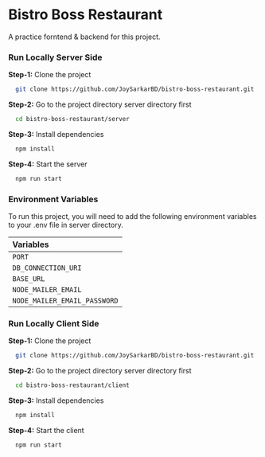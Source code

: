 
# Bistro Boss Restaurant

A practice forntend & backend for this project.


### Run Locally Server Side


**Step-1:** Clone the project

```bash
  git clone https://github.com/JoySarkarBD/bistro-boss-restaurant.git
```
**Step-2:**
Go to the project directory server directory first

```bash
  cd bistro-boss-restaurant/server
```
**Step-3:**
Install dependencies

```bash
  npm install
```
**Step-4:**
Start the server

```bash
  npm run start
```


### Environment Variables

To run this project, you will need to add the following environment variables to your .env file in server directory.


| Variables | 
| :-------- | 
| `PORT` | 
| `DB_CONNECTION_URI` | 
| `BASE_URL` | 
| `NODE_MAILER_EMAIL` | 
| `NODE_MAILER_EMAIL_PASSWORD` |

### Run Locally Client Side

**Step-1:** Clone the project

```bash
  git clone https://github.com/JoySarkarBD/bistro-boss-restaurant.git
```
**Step-2:**
Go to the project directory server directory first

```bash
  cd bistro-boss-restaurant/client
```
**Step-3:**
Install dependencies

```bash
  npm install
```
**Step-4:**
Start the client

```bash
  npm run start
```